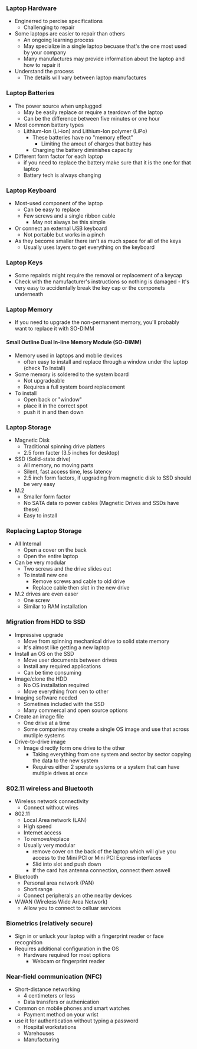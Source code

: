 ### Laptop Hardware
- Enginerred to percise specifications
	- Challenging to repair
- Some laptops are easier to repair than others
	- An ongoing learning process
	- May specialize in a single laptop becuase that's the one most used by your company
	- Many manufactures may provide information about the laptop and how to repair it
- Understand the process
	- The details will vary between laptop manufactures

### Laptop Batteries
- The power source when unplugged
	- May be easily replace or require a teardown of the laptop
	- Can be the difference between five minutes or one hour	
- Most common battery types
	- Lithium-Ion (Li-ion) and Lithium-Ion polymer (LiPo)
		- These batteries have no "memory effect"
			- Limiting the amout of charges that battey has
		- Charging the battery diminishes capacity
- Different form factor for each laptop
	- if you need to replace the battery make sure that it is the one for that laptop
	- Battery tech is always changing
			
### Laptop Keyboard
- Most-used component of the laptop
	- Can be easy to replace
	- Few screws and a single ribbon cable
		- May not always be this simple
- Or connect an external USB keyboard
	- Not portable but works in a pinch 
- As they become smaller there isn't as much space for all of the keys
	- Usually uses layers to get everything on the keyboard
			
### Laptop Keys
- Some repairds might require the removal or replacement of a keycap
- Check with the namufacturer's instructions so nothing is damaged
		- It's very easy to accidentally break the key cap or the componets underneath
		
### Laptop Memory
- If you need to upgrade the non-permanent memory, you'll probably want to replace it with SO-DIMM 
#### Small Outline Dual In-line Memory Module (SO-DIMM)
- Memory used in laptops and moblie devices
	- often easy to install and replace through a window under the laptop (check To Install)
- Some memory is soldered to the system board
	- Not upgradeable
	- Requires a full system board replacement
- To install
	- Open back or "window"
	- place it in the correct spot
	- push it in and then down
			
### Laptop Storage
- Magnetic Disk
	- Traditional spinning drive platters
	- 2.5 form facter (3.5 inches for desktop)
- SSD (Solid-state drive)
	- All memory, no moving parts
	- Silent, fast access time, less latency
	- 2.5 inch form factors, if upgrading from magnetic disk to SSD should be very easy
- M.2
	- Smaller form factor
	- No SATA data ro power cables (Magnetic Drives and SSDs have these)
	- Easy to install
			
### Replacing Laptop Storage
- All Internal
	- Open a cover on the back
	- Open the entire laptop
- Can be very modular
	- Two screws and the drive slides out
	- To install new one
		- Remove screws and cable to old drive
		- Replace cable then slot in the new drive
- M.2 drives are even easer
	- One screw
	- Similar to RAM installation 
			
### Migration from HDD to SSD
- Impressive upgrade
	- Move from spinning mechanical drive to solid state memory
	- It's almost like getting a new laptop
- Install an OS on the SSD
	- Move user documents between drives
	- Install any required applications
	- Can be time consuming
- Image/clone the HDD
	- No OS installation required
	- Move everything from oen to other
- Imaging software needed
	- Sometines included with the SSD
	- Many commercal and open source options
- Create an image file 
	- One drive at a time
	- Some companies may create a single OS image and use that across mutilple systems
- Drive-to-drive image
	- Image directly form one drive to the other
		- Taking everything from one system and sector by sector copying the data to the new system
		- Requires either 2 sperate systems or a system that can have multiple drives at once
				
### 802.11 wireless and Bluetooth
- Wireless network connectivity
	- Connect without wires
- 802.11
	-  Local Area network (LAN)
	-  High speed
	-  Internet access
	-  To remove/replace
	-  Usually very modular
		-  remove cover on the back of the laptop which will give you access to the Mini PCI or Mini PCI Express interfaces
		-  Slid into slot and push down
		-  If the card has antenna connection, connect them aswell
-  Bluetooth
	-  Personal area network (PAN)
	-  Short range
	-  Connect peripherals an othe nearby devices
-  WWAN (Wireless Wide Area Network) 
	- Allow you to connect to celluar services 

### Biometrics (relatively secure)
-	Sign in or unluck your laptop with a fingerprint reader or face recognition
-	Requires additional configuration in the OS
	-	Hardware required for most options
		-	Webcam or fingerprint reader

### Near-field communication (NFC)
- Short-distance networking
	- 4 centimeters or less
	- Data transfers or authenication
- Common on mobile phones and smart watches
	- Payment method on your wrist
- use it for authentication without typing a password 
	- Hospital workstations
	- Warehouses 
	- Manufacturing
